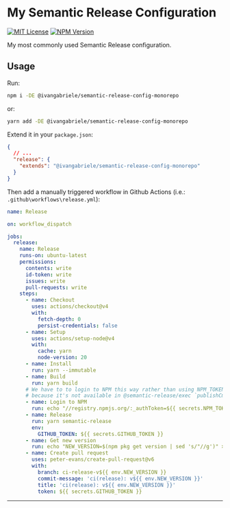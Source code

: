 # My Semantic Release Configuration

[![MIT License][img-license]][lnk-license] [![NPM Version][img-npm]][lnk-npm]

My most commonly used Semantic Release configuration.

## Usage

Run:

```sh
npm i -DE @ivangabriele/semantic-release-config-monorepo
```

or:

```sh
yarn add -DE @ivangabriele/semantic-release-config-monorepo
```

Extend it in your `package.json`:

```json
{
  // ...
  "release": {
    "extends": "@ivangabriele/semantic-release-config-monorepo"
  }
}
```

Then add a manually triggered workflow in Github Actions (i.e.: `.github\workflows\release.yml`):

```yaml
name: Release

on: workflow_dispatch

jobs:
  release:
    name: Release
    runs-on: ubuntu-latest
    permissions:
      contents: write
      id-token: write
      issues: write
      pull-requests: write
    steps:
      - name: Checkout
        uses: actions/checkout@v4
        with:
          fetch-depth: 0
          persist-credentials: false
      - name: Setup
        uses: actions/setup-node@v4
        with:
          cache: yarn
          node-version: 20
      - name: Install
        run: yarn --immutable
      - name: Build
        run: yarn build
      # We have to to login to NPM this way rather than using NPM_TOKEN env
      # because it's not available in @semantic-release/exec `publishCmd` context.
      - name: Login to NPM
        run: echo "//registry.npmjs.org/:_authToken=${{ secrets.NPM_TOKEN }}" > ~/.npmrc
      - name: Release
        run: yarn semantic-release
        env:
          GITHUB_TOKEN: ${{ secrets.GITHUB_TOKEN }}
      - name: Get new version
        run: echo "NEW_VERSION=$(npm pkg get version | sed 's/"//g')" >> "$GITHUB_ENV"
      - name: Create pull request
        uses: peter-evans/create-pull-request@v6
        with:
          branch: ci-release-v${{ env.NEW_VERSION }}
          commit-message: 'ci(release): v${{ env.NEW_VERSION }}'
          title: 'ci(release): v${{ env.NEW_VERSION }}'
          token: ${{ secrets.GITHUB_TOKEN }}
```

---

[img-license]: https://img.shields.io/github/license/ivangabriele/semantic-release-config?style=flat-square
[img-npm]: https://img.shields.io/npm/v/@ivangabriele/semantic-release-config-monorepo?style=flat-square
[lnk-license]: https://github.com/ivangabriele/semantic-release-config/blob/main/packages/monorepo/LICENSE
[lnk-npm]: https://www.npmjs.com/package/@ivangabriele/semantic-release-config
